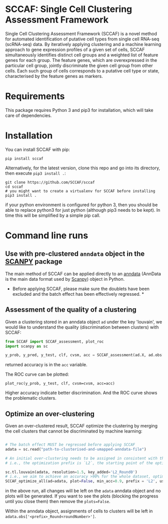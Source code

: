 # SCCAF: Single Cell Clustering Assessment Framework

Single Cell Clustering Assessment Framework (SCCAF) is a novel method for automated identification of putative cell types from single cell RNA-seq (scRNA-seq) data. By iteratively applying clustering and a machine learning approach to gene expression profiles of a given set of cells, SCCAF simultaneously identifies distinct cell groups and a weighted list of feature genes for each group. The feature genes, which are overexpressed in the particular cell group, jointly discriminate the given cell group from other cells. Each such group of cells corresponds to a putative cell type or state, characterised by the feature genes as markers.

# Requirements

This package requires Python 3 and pip3 for installation, which will take care of dependencies.

# Installation

You can install SCCAF with pip:

```
pip install sccaf
```

Alternatively, for the latest version, clone this repo and go into its directory, then execute `pip3 install .`:

```
git clone https://github.com/SCCAF/sccaf
cd sccaf
# you might want to create a virtualenv for SCCAF before installing
pip3 install .
```

if your python environment is configured for python 3, then you should be able to replace python3 for just python (although pip3 needs to be kept). In time this will be simplified by a simple pip call.

# Command line runs

## Use with pre-clustered `anndata` object in the [SCANPY](https://scanpy.readthedocs.io/en/stable/) package

The main method of SCCAF can be applied directly to an [anndata](https://anndata.readthedocs.io/en/stable/) (AnnData is the main data format used by [Scanpy](https://scanpy.readthedocs.io/en/stable/)) object in Python. 

* Before applying SCCAF, please make sure the doublets have been excluded and the batch effect has been effectively regressed. *

## Assessment of the quality of a clustering

Given a clustering stored in an anndata object `ad` under the key 'louvain', we would like to understand the quality (discrimination between clusters) with SCCAF:

```python
from SCCAF import SCCAF_assessment, plot_roc
import scanpy as sc

y_prob, y_pred, y_test, clf, cvsm, acc = SCCAF_assessment(ad.X, ad.obs['louvain'], n=100)
```

returned accuracy is in the `acc` variable.

The ROC curve can be plotted:
```
plot_roc(y_prob, y_test, clf, cvsm=cvsm, acc=acc)
```

Higher accuracy indicate better discrimination. And the ROC curve shows the problematic clusters. 

## Optimize an over-clustering

Given an over-clustered result, SCCAF optimize the clustering by merging the cell clusters that cannot be discriminated by machine learning:

```python

# The batch effect MUST be regressed before applying SCCAF
adata = sc.read("path-to-clusterised-and-umapped-anndata-file")

# An initial over-clustering needs to be assigned in consistent with the prefix for the optimization.
# i.e., the optimization prefix is `L2`, the starting point of the optimization of `%s_Round0`%prefix, which is `L2_Round0`.

sc.tl.louvain(adata, resolution=1.5, key_added='L2_Round0')
# i.e., we aim to achieve an accuracy >90% for the whole dataset, optimize based on the PCA space:
SCCAF_optimize_all(ad=adata, plot=False, min_acc=0.9, prefix = 'L2', use='pca')
```

in the above run, all changes will be left on the `adata` anndata object and no plots
will be generated. If you want to see the plots (blocking the progress until you close them)
then remove the `plots=False`.


Within the anndata object, assignments of cells to clusters will be left in `adata.obs['<prefix>_Round<roundNumber>']`.
